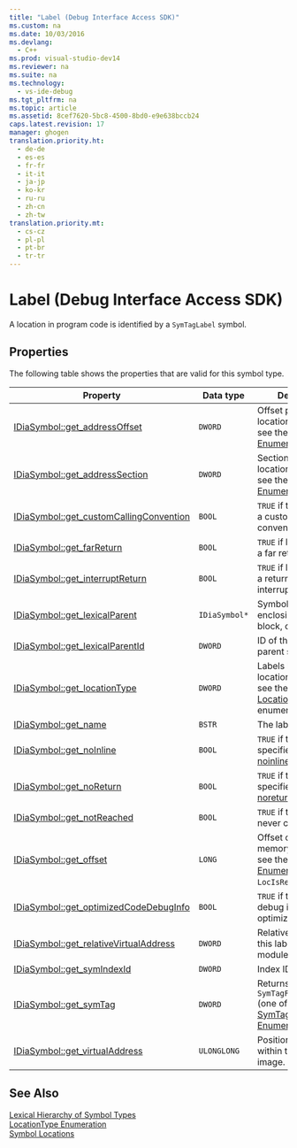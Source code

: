 ```yaml
---
title: "Label (Debug Interface Access SDK)"
ms.custom: na
ms.date: 10/03/2016
ms.devlang: 
  - C++
ms.prod: visual-studio-dev14
ms.reviewer: na
ms.suite: na
ms.technology: 
  - vs-ide-debug
ms.tgt_pltfrm: na
ms.topic: article
ms.assetid: 8cef7620-5bc8-4500-8bd0-e9e638bccb24
caps.latest.revision: 17
manager: ghogen
translation.priority.ht: 
  - de-de
  - es-es
  - fr-fr
  - it-it
  - ja-jp
  - ko-kr
  - ru-ru
  - zh-cn
  - zh-tw
translation.priority.mt: 
  - cs-cz
  - pl-pl
  - pt-br
  - tr-tr
---
```

# Label (Debug Interface Access SDK)
A location in program code is identified by a `SymTagLabel` symbol.  
  
## Properties  
 The following table shows the properties that are valid for this symbol type.  
  
|Property|Data type|Description|  
|--------------|---------------|-----------------|  
|[IDiaSymbol::get_addressOffset](../VS_debugger/IDiaSymbol--get_addressOffset.md)|`DWORD`|Offset part of location; for details, see the [LocationType Enumeration](../VS_debugger/LocationType.md).|  
|[IDiaSymbol::get_addressSection](../VS_debugger/IDiaSymbol--get_addressSection.md)|`DWORD`|Section part of location; for details, see the [LocationType Enumeration](../VS_debugger/LocationType.md).|  
|[IDiaSymbol::get_customCallingConvention](../VS_debugger/IDiaSymbol--get_customCallingConvention.md)|`BOOL`|`TRUE` if the label uses a custom calling convention.|  
|[IDiaSymbol::get_farReturn](../VS_debugger/IDiaSymbol--get_farReturn.md)|`BOOL`|`TRUE` if label performs a far return.|  
|[IDiaSymbol::get_interruptReturn](../VS_debugger/IDiaSymbol--get_interruptReturn.md)|`BOOL`|`TRUE` if label contains a return from interrupt.|  
|[IDiaSymbol::get_lexicalParent](../VS_debugger/IDiaSymbol--get_lexicalParent.md)|`IDiaSymbol*`|Symbol for the enclosing compiland, block, or function.|  
|[IDiaSymbol::get_lexicalParentId](../VS_debugger/IDiaSymbol--get_lexicalParentId.md)|`DWORD`|ID of the lexical parent symbol.|  
|[IDiaSymbol::get_locationType](../VS_debugger/IDiaSymbol--get_locationType.md)|`DWORD`|Labels have static locations; for details, see the [Symbol Locations](../VS_debugger/Symbol-Locations.md) enumeration.|  
|[IDiaSymbol::get_name](../VS_debugger/IDiaSymbol--get_name.md)|`BSTR`|The label's name.|  
|[IDiaSymbol::get_noInline](../VS_debugger/IDiaSymbol--get_noInline.md)|`BOOL`|`TRUE` if the label was specified with the [noinline](../Topic/noinline.md) attribute.|  
|[IDiaSymbol::get_noReturn](../VS_debugger/IDiaSymbol--get_noReturn.md)|`BOOL`|`TRUE` if the label was specified with the [noreturn](../Topic/noreturn.md) attribute.|  
|[IDiaSymbol::get_notReached](../VS_debugger/IDiaSymbol--get_notReached.md)|`BOOL`|`TRUE` if the label is never called.|  
|[IDiaSymbol::get_offset](../VS_debugger/IDiaSymbol--get_offset.md)|`LONG`|Offset of symbol in memory; for details, see the [LocationType Enumeration](../VS_debugger/LocationType.md), `LocIsRegRel`.|  
|[IDiaSymbol::get_optimizedCodeDebugInfo](../VS_debugger/IDiaSymbol--get_optimizedCodeDebugInfo.md)|`BOOL`|`TRUE` if the code has debug information for optimized code.|  
|[IDiaSymbol::get_relativeVirtualAddress](../VS_debugger/IDiaSymbol--get_relativeVirtualAddress.md)|`DWORD`|Relative position of this label within its module.|  
|[IDiaSymbol::get_symIndexId](../VS_debugger/IDiaSymbol--get_symIndexId.md)|`DWORD`|Index ID of symbol.|  
|[IDiaSymbol::get_symTag](../VS_debugger/IDiaSymbol--get_symTag.md)|`DWORD`|Returns `SymTagFuncDebugLabel` (one of the [SymTagEnum Enumeration](../VS_debugger/SymTagEnum.md) values).|  
|[IDiaSymbol::get_virtualAddress](../VS_debugger/IDiaSymbol--get_virtualAddress.md)|`ULONGLONG`|Position of this label within the executable image.|  
  
## See Also  
 [Lexical Hierarchy of Symbol Types](../VS_debugger/Lexical-Hierarchy-of-Symbol-Types.md)   
 [LocationType Enumeration](../VS_debugger/LocationType.md)   
 [Symbol Locations](../VS_debugger/Symbol-Locations.md)